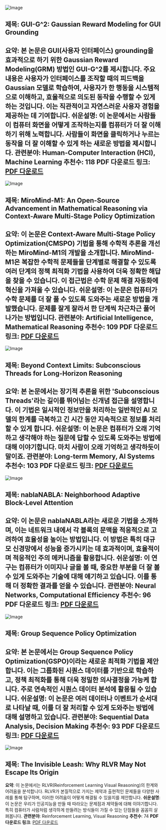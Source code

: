 ![Image](https://cdn-thumbnails.huggingface.co/social-thumbnails/papers/2507.15846.png)
## 제목: GUI-G^2: Gaussian Reward Modeling for GUI Grounding
**요약**: 본 논문은 GUI(사용자 인터페이스) grounding을 효과적으로 하기 위한 Gaussian Reward Modeling(GRM) 방법인 GUI-G^2를 제시합니다. 주요 내용은 사용자가 인터페이스를 조작할 때의 피드백을 Gaussian 모델로 학습하여, 사용자가 한 행동을 시스템적으로 이해하고, 효율적으로 의도된 동작을 수행할 수 있게 하는 것입니다. 이는 직관적이고 자연스러운 사용자 경험을 제공하는 데 기여합니다.
**쉬운설명**: 이 논문에서는 사람들이 컴퓨터 화면을 어떻게 조작하는지를 컴퓨터가 더 잘 이해하기 위해 노력합니다. 사람들이 화면을 클릭하거나 누르는 동작을 더 잘 이해할 수 있게 하는 새로운 방법을 제시합니다.
**관련분야**: Human-Computer Interaction (HCI), Machine Learning
**추천수**: 118
**PDF 다운로드 링크**: [PDF 다운로드](https://huggingface.co/papers/2507.15846)
---

![Image](https://cdn-thumbnails.huggingface.co/social-thumbnails/papers/2507.14683.png)
## 제목: MiroMind-M1: An Open-Source Advancement in Mathematical Reasoning via Context-Aware Multi-Stage Policy Optimization
**요약**: 이 논문은 Context-Aware Multi-Stage Policy Optimization(CMSPO) 기법을 통해 수학적 추론을 개선하는 MiroMind-M1의 개발을 소개합니다. MiroMind-M1은 복잡한 수학적 문제들을 단계별로 해결할 수 있도록 여러 단계의 정책 최적화 기법을 사용하여 더욱 정확한 해답을 찾을 수 있습니다. 이 접근법은 수학 문제 해결 자동화에 혁신을 가져올 수 있습니다.
**쉬운설명**: 이 논문은 컴퓨터가 수학 문제를 더 잘 풀 수 있도록 도와주는 새로운 방법을 개발했습니다. 문제를 잘게 잘라서 한 단계씩 차근차근 풀어 나가는 방법입니다.
**관련분야**: Artificial Intelligence, Mathematical Reasoning
**추천수**: 109
**PDF 다운로드 링크**: [PDF 다운로드](https://huggingface.co/papers/2507.14683)
---

![Image](https://cdn-thumbnails.huggingface.co/social-thumbnails/papers/2507.16784.png)
## 제목: Beyond Context Limits: Subconscious Threads for Long-Horizon Reasoning
**요약**: 본 논문에서는 장기적 추론을 위한 'Subconscious Threads'라는 길이를 뛰어넘는 신개념 접근을 설명합니다. 이 기법은 일시적인 정보만을 처리하는 일반적인 AI 모델의 한계를 극복하고 긴 시간 동안 지속적으로 정보를 처리할 수 있게 합니다.
**쉬운설명**: 이 논문은 컴퓨터가 오래 기억하고 생각해야 하는 질문에 답할 수 있도록 도와주는 방법에 대해 이야기합니다. 마치 사람이 오래 기억하고 생각하듯이 말이죠.
**관련분야**: Long-term Memory, AI Systems
**추천수**: 103
**PDF 다운로드 링크**: [PDF 다운로드](https://huggingface.co/papers/2507.16784)
---

![Image](https://cdn-thumbnails.huggingface.co/social-thumbnails/papers/2507.13546.png)
## 제목: nablaNABLA: Neighborhood Adaptive Block-Level Attention
**요약**: 이 논문은 nablaNABLA라는 새로운 기법을 소개하며, 이는 네트워크 내에서 각 블록의 문맥을 적응적으로 고려하여 효율성을 높이는 방법입니다. 이 방법은 특히 대규모 신경망에서 성능을 증가시키는 데 효과적이며, 효율적이며 적응적인 주의 메커니즘을 활용합니다.
**쉬운설명**: 이 연구는 컴퓨터가 이미지나 글을 볼 때, 중요한 부분을 더 잘 볼 수 있게 도와주는 기술에 대해 얘기하고 있습니다. 이를 통해 더 정확한 결과를 얻을 수 있습니다.
**관련분야**: Neural Networks, Computational Efficiency
**추천수**: 96
**PDF 다운로드 링크**: [PDF 다운로드](https://huggingface.co/papers/2507.13546)
---

![Image](https://cdn-thumbnails.huggingface.co/social-thumbnails/papers/2507.18071.png)
## 제목: Group Sequence Policy Optimization
**요약**: 본 논문에서는 Group Sequence Policy Optimization(GSPO)이라는 새로운 최적화 기법을 제안합니다. 이는 그룹화된 시퀀스 데이터를 기반으로 학습하고, 정책 최적화를 통해 더욱 정밀한 의사결정을 가능케 합니다. 주로 연속적인 시퀀스 데이터 분석에 활용될 수 있습니다.
**쉬운설명**: 이 논문은 여러 데이터나 이벤트가 순서대로 나타날 때, 이를 더 잘 처리할 수 있게 도와주는 방법에 대해 설명하고 있습니다.
**관련분야**: Sequential Data Analysis, Decision Making
**추천수**: 93
**PDF 다운로드 링크**: [PDF 다운로드](https://huggingface.co/papers/2507.18071)
---

![Image](https://cdn-thumbnails.huggingface.co/social-thumbnails/papers/2507.14843.png)
## 제목: The Invisible Leash: Why RLVR May Not Escape Its Origin
**요약**: 이 논문에서는 RLVR(Reinforcement Learning Visual Reasoning)의 한계와 어려움을 분석합니다. RLVR가 본질적으로 가지는 제약과 출현적인 문제들을 다양한 사례를 통해 탐구하며, 이러한 어려움이 어떻게 해결될 수 있을지를 제안합니다.
**쉬운설명**: 이 논문은 우리가 인공지능을 만들 때 따라오는 문제점과 제약들에 대해 이야기합니다. 특히 컴퓨터가 사람처럼 생각하게 만들려는 방식들이 가질 수 있는 단점들을 꼼꼼히 살펴봅니다.
**관련분야**: Reinforcement Learning, Visual Reasoning
**추천수**: 74
**PDF 다운로드 링크**: [PDF 다운로드](https://huggingface.co/papers/2507.14843)